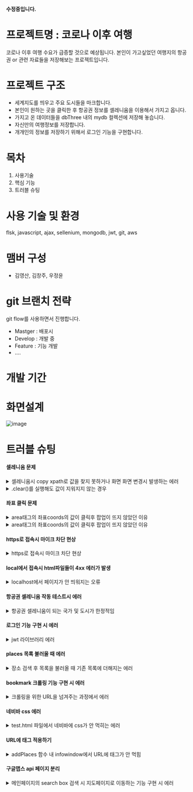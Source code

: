 #### 수정중입니다. 

#  프로젝트명 : 코로나 이후 여행

코로나 이후 여행 수요가 급증할 것으로 예상됩니다.
본인이 가고싶었던 여행지의 항공권 or 관련 자료들을 저장해보는 프로젝트입니다.


# 프로젝트 구조  

*  세계지도를 띄우고 주요 도시들을 마크합니다.
*  본인이 원하는 곳을 클릭한 후 항공권 정보를 셀레니움을 이용해서 가지고 옵니다.
*  가지고 온 데이터들을 dbThree 내의 mydb 컬렉션에 저장해 놓습니다. 
*  자신만의 여행정보를 저장합니다. 
*  개개인의 정보를 저장하기 위해서 로그인 기능을 구현합니다.

# 목차 
1. 사용기술
2. 핵심 기능
3. 트러블 슈팅

# 사용 기술 및 환경
flsk, javascript, ajax, sellenium, mongodb, jwt, git, aws

# 맴버 구성 
- 김영산, 김창주, 우정윤

# git 브랜치 전략 
git flow를 사용하면서 진행합니다.

- Mastger : 배포시 
- Develop : 개발 중 
- Feature : 기능 개발
- ....

# 개발 기간


# 화면설계
![image](https://user-images.githubusercontent.com/51309615/134605644-6844eeac-f87f-410c-a44e-15f6575daa5d.png)

# 트러블 슈팅

#### 셀레니움 문제 
<details>
<summary>셀레니움시 copy xpath로 값을 찾지 못하거나 화면 화면 변경시 발생하는 에러 </summary>
<div markdown="1">
- 셀레니움으로 값을 가져오기를 원하는 부분을 xpath느 link_text를 사용하기도 했습니다. 그러나 모든 부분이 xpath로 먹히지는 않습니다. 그럴 때는 더 상위의 태그를 체킹해보는 시도를 해보아야 합니다.
- 화면 변경시 알 수 없는 에러가 발생하기도 하는데 그 이유는 화면은 전환 했는데 셀레니움은 이전의 화면에서 아직 오지 못했기 때문입니다. 그래서 그 부분을 기다려주기 위해서 tiem.sleep()으로 시간을 주면서 기다려주는 방법이 있습니다. 
</div>
</details>

<details>
<summary> .clear()를 실행해도 값이 지워지지 않는 경우 </summary>
<div markdown="1">
  - 값이 디폴트로 지정되어있는 경우 값을 clear()로 지워서 원하는 값을 입력하는걸로 알고 있었습니다. 그러나 clear가 되지 않는 경우도 있습니다.
  - 이럴때는 전체선택과 delete로 clear를 대체해야 합니다.
</div>
</details>

#### 좌표 클릭 문제
<details>
<summary>area태그의 좌표coords의 값이 클릭후 팝업이 뜨지 않았던 이유</summary>
<div markdown="1">
- 좌표가 클릭이 안되는 이유는 이미지 파일의 픽셀이 작았기 때문입니다.
- 하지만 정확한 좌표값을 설정하지못하여서 그 이후는 다른 문제로 분리하였습니다.
</div>
</details>

<details>
<summary>area태그의 좌표coords의 값이 클릭후 팝업이 뜨지 않았던 이유</summary>
<div markdown="1">
- 처음에 설정한 좌표값이 임의로 지정한 값이라 적용되지 않았습니다.<p>
- https://rgy0409.tistory.com/2881 를 참고하여 좌표값을 지정하는 방법을 알고 지정을 했는데 팝업이 뜨지 않았습니다.<p>
- 팝업이 뜨지 않았던 이유는 세계지도 이미지위에 div태그를 사용하여 런던, 파리, 도쿄 등등의 도시를 대표하는 이미지를 추가로 넣어주어서 클릭이 되지 않았습니다.<p>
- 포토샵으로 해당 도시위치에 대표이미지를 합성해서 새로운 worldmap.png를 만들어 div 태그들을 없애주었습니다.
</div>
</details>

#### https로 접속시 마이크 차단 현상 
<details>
<summary>https로 접속시 마이크 차단 현상</summary>
<div markdown="1">
- 각각의 파일로 돌렸을때는 구글에서 마이크 차단현상이 없었습니다.
- 하지만 같이 돌리면서 flask로 돌릴경우 마이크 차단현상이 있었습니다. -> cors 정책문제인걸 인지 후 해결 . 
  </div>
</details>

#### local에서 접속시 html파일들이 4xx 에러가 발생
<details>
<summary>localhost에서 페이지가 안 띄워지는 오류</summary>
<div markdown="1">
- 해당 파일을 개별적으로 실행했을때는 실행이 되지만 서버로 돌릴 경우 에러가 발생했습니다 
- 해당 이유는 에러가 발생하는 html 파일들을 렌더링을 제대로 하지 못했기 때문입니다.
  </div>
</details>

#### 항공권 셀레니움 작동 테스트시 에러
<details>
<summary>항공권 셀레니움이 되는 국가 및 도시가 한정적임</summary>
<div markdown="1">
- 해당 이유는 저는 항공권이 있는 화면 url을 가리키고 있었는데 오류가 나는 화면에서는 코로나로인해 입국이 금지된 화면이라서 항공정보가 없어서 에러가 발생했습니다.
- 입국금지가 된 여행지를 제외하고는 정상 작동이 됩니다.
  </div>
</details>

#### 로그인 기능 구현 시 에러
<details>
<summary>jwt 라이브러리 에러</summary>
<div markdown="1">
- 기존에 설치되어 있었던 pyjwt 라이브러리와 충돌이 일어남.
- jwt 라이브러리를 삭제.
</div>
</details>

#### places 목록 불러올 때 에러
<details>
<summary>장소 검색 후 목록을 불러올 때 기존 목록에 더해지는 에러</summary>
<div markdown="1">
- 해당 목록의 ul 아이디인 $('#places)를 특정함.
- showMap 함수 내 service.nearbySearch 실행 전 $('#places').empty()를 넣어줌.
</div>
</details>

#### bookmark 크롤링 기능 구현 시 에러
<details>
<summary>크롤링을 위한 URL을 넘겨주는 과정에서 에러</summary>
<div markdown="1">
- placeIdElement의 id 속성을 이용해 $('#PlaceId').href로 URL을 정의함.
- addPlaces 함수 밖에서 호출하니 id 만으로는 URL이 불러와지지 않음.
- save_venues 함수를 addPlaces 안에서 호출 및 PlaceIdElement.href로 URL을 재정의.
</div>
</details>

#### 네비바 css 에러
<details>
<summary>test.html 파일에서 네비바에 css가 안 먹히는 에러</summary>
<div markdown="1">
- css 파일을 보니 이미 모든 ul에 대해서 적용된 css가 존재.
- div를 따로 줘서 해결하려고 했으나 여전히 css가 적용되지 않음.
- <li> 태그의 내용물인 <a> 태그만 남기고 <ul> 및 <li> 태그는 삭제.
</div>
</details>

#### URL에 <a> 태그 적용하기
<details>
<summary>addPlaces 함수 내 infowindow에서 URL에 <a> 태그가 안 먹힘</summary>
<div markdown="1">
- <a> 태그를 적용하기 위해 creatTextNode, appendChild 속성을 이용함
</div>
</details>

#### 구글맵스 api 페이지 분리
<details>
<summary>메인페이지의 search box 검색 시 지도페이지로 이동하는 기능 구현 시 에러</summary>
<div markdown="1">
- 메인페이지에서 initautocomplete으로 위도와 경도 값을 받아서 지도페이지에 넘겨줌.
- 받아온 위도, 경도 값에 +를 붙여서 좌표 에러가 뜨는 것을 해결함.
</div>
</details>
